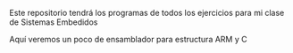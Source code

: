 Este repositorio tendrá los programas de todos los ejercicios para mi clase de Sistemas Embedidos

Aquí veremos un poco de ensamblador para estructura ARM y C
